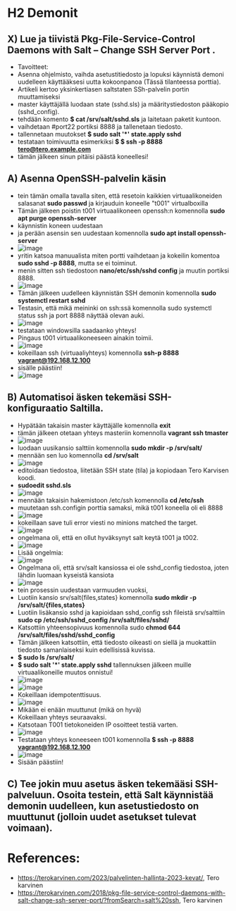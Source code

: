 # H2 Demonit

## X) Lue ja tiivistä Pkg-File-Service-Control Daemons with Salt – Change SSH Server Port .

- Tavoitteet:
- Asenna ohjelmisto, vaihda asetustitiedosto ja lopuksi käynnistä demoni uudelleen käyttääksesi uutta kokoonpanoa (Tässä tilanteessa porttia). 
- Artikeli kertoo yksinkertiasen saltstaten SSh-palvelin portin muuttamiseksi
- master käyttäjällä luodaan state (sshd.sls) ja määritystiedoston pääkopio (sshd_config). 
- tehdään komento **$ cat /srv/salt/sshd.sls** ja laitetaan paketit kuntoon. 
- vaihdetaan #port22 portiksi 8888 ja tallenetaan tiedosto.
- tallennetaan muutokset **$ sudo salt '*' state.apply sshd**
- testataan toimivuutta esimerkiksi **$ $ ssh -p 8888 tero@tero.example.com**
- tämän jälkeen sinun pitäisi päästä koneellesi!

## A) Asenna OpenSSH-palvelin käsin

- tein tämän omalla tavalla siten, että resetoin kaikkien virtuaalikoneiden salasanat **sudo passwd** ja kirjauduin koneelle "t001" virtualboxilla 
- Tämän jälkeen poistin t001 virtuaalikoneen openssh:n komennolla **sudo apt purge openssh-server**
- käynnistin koneen uudestaan
- ja perään asensin sen uudestaan komennolla **sudo apt install openssh-server**
- ![image](https://user-images.githubusercontent.com/105793201/230332776-e829e58b-fb4a-43e8-8c10-256d261cd81b.png)
- yritin katsoa manuualista miten portti vaihdetaan ja kokeilin komentoa **sudo sshd -p 8888**, mutta se ei toiminut.
- menin sitten ssh tiedostoon **nano/etc/ssh/sshd config** ja muutin portiksi 8888. 
- ![image](https://user-images.githubusercontent.com/105793201/230333864-473afefa-b115-4ff9-be4e-30105a3e3f27.png)
-	Tämän jälkeen uudelleen käynnistän SSH demonin komennolla **sudo systemctl restart sshd**
- Testasin, että mikä meininki on ssh:ssä komennolla sudo systemctl status ssh ja port 8888 näyttää olevan auki. 
- ![image](https://user-images.githubusercontent.com/105793201/230335015-3e4b0aeb-d3b4-4774-8c30-ada936afce30.png)
- testataan windowsilla saadaanko yhteys!
- Pingaus t001 virtuaalikoneeseen ainakin toimii.
- ![image](https://user-images.githubusercontent.com/105793201/230335224-34cebaf0-2c6e-4a51-94b4-c935bcf882bb.png)
- kokeillaan ssh (virtuaaliyhteys) komennolla **ssh-p 8888 vagrant@192.168.12.100**
- sisälle päästiin!
- ![image](https://user-images.githubusercontent.com/105793201/230335449-0dd06f43-c2a8-49c0-b2c9-9aaefb508b73.png)

## B) Automatisoi äsken tekemäsi SSH-konfiguraatio Saltilla.
- Hypätään takaisin master käyttäjälle komennolla **exit**
- tämän jälkeen otetaan yhteys masteriin komennolla **vagrant ssh tmaster**
- ![image](https://user-images.githubusercontent.com/105793201/230591855-66da64ef-405b-4f39-96c0-46be843f7598.png)
- luodaan uusikansio salttiin komennolla **sudo mkdir -p /srv/salt/**
- mennään sen luo komennolla **cd /srv/salt**
- ![image](https://user-images.githubusercontent.com/105793201/230592232-ea05a878-a869-4cab-bb1d-1d870804aed0.png)
- editoidaan tiedostoa, liitetään SSH state (tila) ja kopiodaan Tero Karvisen koodi.
- **sudoedit sshd.sls**
- ![image](https://user-images.githubusercontent.com/105793201/230592371-a2d2fc02-14d9-4283-b6dd-74f19cc99b9d.png)
- mennään takaisin hakemistoon /etc/ssh komennolla **cd /etc/ssh**
- muutetaan ssh.configin porttia samaksi, mikä t001 koneella oli eli 8888 
- ![image](https://user-images.githubusercontent.com/105793201/230593896-254659f8-3c8d-4e88-a498-46c4720e3340.png)
- kokeillaan save tuli error viesti no minions matched the target. 
- ![image](https://user-images.githubusercontent.com/105793201/230593972-75ba0974-41d3-4a5d-b21b-17c943a1f34d.png)
- ongelmana oli, että en ollut hyväksynyt salt keytä t001 ja t002. 
- ![image](https://user-images.githubusercontent.com/105793201/230793363-edbffc6b-68c6-4738-a54c-9b1e2c1148c3.png)
- Lisää ongelmia: 
- ![image](https://user-images.githubusercontent.com/105793201/230793499-92c134da-c2be-4ff2-981c-c878d0593db6.png)
- Ongelmana oli, että srv/salt kansiossa ei ole sshd_config tiedostoa, joten lähdin luomaan kyseistä kansiota
- ![image](https://user-images.githubusercontent.com/105793201/230793711-3b9b64d8-1897-42c6-9fee-f7b057b12635.png)
- tein prosessin uudestaan varmuuden vuoksi, 
- Luotiin kansio srv/salt{files,states} komennolla **sudo mkdir -p /srv/salt/{files,states}**
- Luotiin lisäkansio sshd ja kapioidaan sshd_config ssh fileistä srv/salttiin **sudo cp /etc/ssh/sshd_config /srv/salt/files/sshd/**
- Katsottiin yhteensopivuus komennolla sudo **chmod 644 /srv/salt/files/sshd/sshd_config**
- Tämän jälkeen katsottiin, että tiedosto oikeasti on siellä ja muokattiin tiedosto samanlaiseksi kuin edellisissä kuvissa. 
- **$ sudo ls /srv/salt/**
- **$ sudo salt '*' state.apply sshd** tallennuksen jälkeen muille virtuaalikoneille muutos onnistui!
- ![image](https://user-images.githubusercontent.com/105793201/230793872-c77d6f87-9c5c-4f6f-85df-5254dfa0d609.png)
- ![image](https://user-images.githubusercontent.com/105793201/230793878-90cd84e3-b32d-497f-9cbb-91313071e5c6.png)
- Kokeillaan idempotenttisuus.
- ![image](https://user-images.githubusercontent.com/105793201/230793890-bc4972ac-01fa-41ae-bb66-b57c9b86925b.png)
- Mikään ei enään muuttunut (mikä on hyvä)
- Kokeillaan yhteys seuraavaksi.
- Katsotaan T001 tietokoneiden IP osoitteet testiä varten.
- ![image](https://user-images.githubusercontent.com/105793201/230793992-b57f9c2f-257b-4442-9f8a-200f1c4dcaf8.png)
- Testataan yhteys koneeseen t001 komennolla **$ ssh -p 8888 vagrant@192.168.12.100**
- ![image](https://user-images.githubusercontent.com/105793201/230794446-ca7d2c97-0954-43b6-af6f-0ae1d3e4e29a.png)
- Sisään päästiin!
## C) Tee jokin muu asetus äsken tekemääsi SSH-palveluun. Osoita testein, että Salt käynnistää demonin uudelleen, kun asetustiedosto on muuttunut (jolloin uudet asetukset tulevat voimaan).

# References:
- https://terokarvinen.com/2023/palvelinten-hallinta-2023-kevat/, Tero karvinen
- https://terokarvinen.com/2018/pkg-file-service-control-daemons-with-salt-change-ssh-server-port/?fromSearch=salt%20ssh, Tero karvinen



